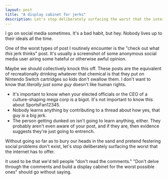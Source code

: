 ```yaml
---
layout: post
title: "A display cabinet for jerks"
description: Let's stop deliberately surfacing the worst that the internet has to offer.
---
```


I go on social media sometimes. It's a bad habit, but hey. Nobody lives up to their ideals all the time.

One of the worst types of post I routinely encounter is the "check out what _this_ jerk thinks" post. It's usually a screenshot of some anonymous social media user airing some hateful or otherwise awful opinion.

Maybe we should collectively knock this off. These posts are the equivalent of recreationally drinking whatever that chemical is that they put on Nintendo Switch cartridges so kids don't swallow them. I don't want to know that *literally just some guy* doesn't like human rights.

- It's important to know when your elected officials or the CEO of a culture-shaping mega corp is a bigot. It's not important to know this about SportsFan12345.
- Nobody learns anything by contributing to a thread about how yes, that guy _is_ a big jerk.
- The person getting dunked on isn't going to learn anything, either. They probably aren't even aware of your post, and if they are, then evidence suggests they're just going to entrench.

Without going so far as to bury our heads in the sand and pretend festering social problems don't exist, let's stop deliberately surfacing the worst that the internet has to offer.

It used to be that we'd tell people "don't read the comments." "Don't delve through the comments and build a display cabinet for the worst possible ones" should go without saying.
